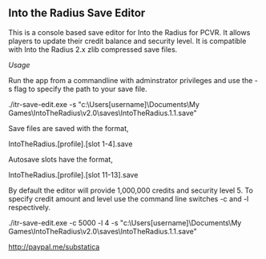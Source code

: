 ## Into the Radius Save Editor

This is a console based save editor for Into the Radius for PCVR. It allows players to update their credit balance and security level. It is compatible with Into the Radius 2.x zlib compressed save files.

*Usage*

Run the app from a commandline with adminstrator privileges and use the -s flag to specify the path to your save file.

./itr-save-edit.exe -s "c:\Users\[username]\Documents\My Games\IntoTheRadius\v2.0\saves\IntoTheRadius.1.1.save"

Save files are saved with the format, 

IntoTheRadius.[profile].[slot 1-4].save

Autosave slots have the format,

IntoTheRadius.[profile].[slot 11-13].save

By default the editor will provide 1,000,000 credits and security level 5. To specify credit amount and level use the command line switches -c and -l respectively.

./itr-save-edit.exe -c 5000 -l 4 -s "c:\Users\[username]\Documents\My Games\IntoTheRadius\v2.0\saves\IntoTheRadius.1.1.save"

http://paypal.me/substatica
